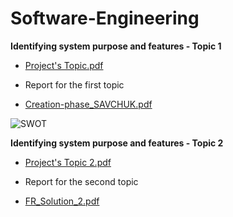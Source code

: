 # Software-Engineering
**Identifying system purpose and features - Topic 1** 

- [Project's Topic.pdf](https://github.com/Jokuchh/Software-Engineering/files/9032832/Project.s.Topic.pdf)

- Report for the first topic

- [Creation-phase_SAVCHUK.pdf](https://github.com/Jokuchh/Software-Engineering/files/9032834/Creation-phase_SAVCHUK.pdf)

![SWOT](https://user-images.githubusercontent.com/92337987/176997519-23686cda-32fe-44d7-8ed8-0169586122ce.jpg)

**Identifying system purpose and features - Topic 2**

- [Project's Topic 2.pdf](https://github.com/Jokuchh/Software-Engineering/files/9032843/Project.s.Topic.2.pdf)

- Report for the second topic

- [FR_Solution_2.pdf](https://github.com/Jokuchh/Software-Engineering/files/9032835/FR_Solution_2.pdf)



